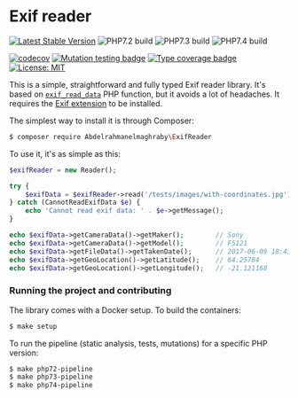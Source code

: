 # Exif reader

[![Latest Stable Version](https://poser.pugx.org/Abdelrahmanelmaghraby\ExifReader/v)](//packagist.org/packages/Abdelrahmanelmaghraby\ExifReader)
![PHP7.2 build](https://github.com/Abdelrahmanelmaghraby\ExifReader/workflows/PHP7.2/badge.svg)
![PHP7.3 build](https://github.com/Abdelrahmanelmaghraby\ExifReader/workflows/PHP7.3/badge.svg)
![PHP7.4 build](https://github.com/Abdelrahmanelmaghraby\ExifReader/workflows/PHP7.4/badge.svg)

[![codecov](https://codecov.io/gh/Abdelrahmanelmaghraby\ExifReader/branch/master/graph/badge.svg)](https://codecov.io/gh/Abdelrahmanelmaghraby\ExifReader)
[![Mutation testing badge](https://img.shields.io/endpoint?style=flat&url=https%3A%2F%2Fbadge-api.stryker-mutator.io%2Fgithub.com%2Fantodippo%2Fexif-reader%2Fmaster)](https://dashboard.stryker-mutator.io/reports/github.com/Abdelrahmanelmaghraby\ExifReader/master)
[![Type coverage badge](https://shepherd.dev/github/Abdelrahmanelmaghraby\ExifReader/coverage.svg)](https://shepherd.dev/github/Abdelrahmanelmaghraby\ExifReader)
[![License: MIT](https://img.shields.io/badge/License-MIT-yellow.svg)](https://opensource.org/licenses/MIT)

This is a simple, straightforward and fully typed Exif reader library. It's based on [`exif_read_data`](https://www.php.net/manual/en/function.exif-read-data.php) PHP function, but it avoids a lot of headaches. It requires the [Exif extension](https://www.php.net/manual/en/exif.installation.php) to be installed.

The simplest way to install it is through Composer:

```bash
$ composer require Abdelrahmanelmaghraby\ExifReader
```

To use it, it's as simple as this:

```php
$exifReader = new Reader();

try {
    $exifData = $exifReader->read('/tests/images/with-coordinates.jpg');
} catch (CannotReadExifData $e) {
    echo 'Cannot read exif data: ' . $e->getMessage();
}

echo $exifData->getCameraData()->getMaker();        // Sony
echo $exifData->getCameraData()->getModel();        // F5121
echo $exifData->getFileData()->getTakenDate();      // 2017-06-09 18:43:32
echo $exifData->getGeoLocation()->getLatitude();    // 64.25784
echo $exifData->getGeoLocation()->getLongitude();   // -21.121168
```

### Running the project and contributing

The library comes with a Docker setup. To build the containers:
```bash
$ make setup
```
To run the pipeline (static analysis, tests, mutations) for a specific PHP version:
```bash
$ make php72-pipeline
$ make php73-pipeline
$ make php74-pipeline
```
